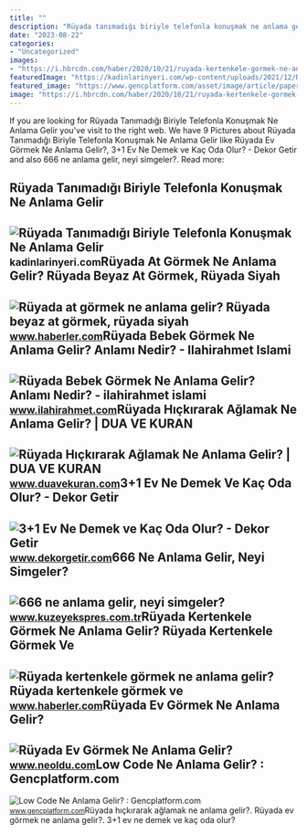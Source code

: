 ```yaml
---
title: ""
description: "Rüyada tanımadığı biriyle telefonla konuşmak ne anlama gelir"
date: "2023-08-22"
categories:
- "Uncategorized"
images:
- "https://i.hbrcdn.com/haber/2020/10/21/ruyada-kertenkele-gormek-ne-anlama-gelir-ruyada-13681653_7166_amp.jpg"
featuredImage: "https://kadinlarinyeri.com/wp-content/uploads/2021/12/Ruyada-Tanimadigi-Biriyle-Telefonla-Konusmak-Ne-Anlama-Gelir.jpg"
featured_image: "https://www.gencplatform.com/asset/image/article/paper002.jpg"
image: "https://i.hbrcdn.com/haber/2020/10/21/ruyada-kertenkele-gormek-ne-anlama-gelir-ruyada-13681653_7166_amp.jpg"
---
```


If you are looking for Rüyada Tanımadığı Biriyle Telefonla Konuşmak Ne Anlama Gelir you've visit to the right web. We have 9 Pictures about Rüyada Tanımadığı Biriyle Telefonla Konuşmak Ne Anlama Gelir like Rüyada Ev Görmek Ne Anlama Gelir?, 3+1 Ev Ne Demek ve Kaç Oda Olur? - Dekor Getir and also 666 ne anlama gelir, neyi simgeler?. Read more:

Rüyada Tanımadığı Biriyle Telefonla Konuşmak Ne Anlama Gelir
------------------------------------------------------------

 ![Rüyada Tanımadığı Biriyle Telefonla Konuşmak Ne Anlama Gelir](https://kadinlarinyeri.com/wp-content/uploads/2021/12/Ruyada-Tanimadigi-Biriyle-Telefonla-Konusmak-Ne-Anlama-Gelir.jpg) <small>kadinlarinyeri.com</small>Rüyada At Görmek Ne Anlama Gelir? Rüyada Beyaz At Görmek, Rüyada Siyah
----------------------------------------------------------------------

 ![Rüyada at görmek ne anlama gelir? Rüyada beyaz at görmek, rüyada siyah](https://foto.haberler.com/haber/2019/10/30/ruyada-at-gormek-ne-anlama-gelir-12566959_7097_m.jpg) <small>www.haberler.com</small>Rüyada Bebek Görmek Ne Anlama Gelir? Anlamı Nedir? - Ilahirahmet Islami
-----------------------------------------------------------------------

 ![Rüyada Bebek Görmek Ne Anlama Gelir? Anlamı Nedir? - ilahirahmet islami](https://www.ilahirahmet.com/wp-content/uploads/2015/11/Rüyada-Bebek-Görmek-Ne-Anlama-Gelir.jpg) <small>www.ilahirahmet.com</small>Rüyada Hıçkırarak Ağlamak Ne Anlama Gelir? | DUA VE KURAN
---------------------------------------------------------

 ![Rüyada Hıçkırarak Ağlamak Ne Anlama Gelir? | DUA VE KURAN](https://www.duavekuran.com/wp-content/uploads/2020/06/Ruyada-Hickirarak-Aglamak-Ne-Anlama-Gelir.jpg) <small>www.duavekuran.com</small>3+1 Ev Ne Demek Ve Kaç Oda Olur? - Dekor Getir
----------------------------------------------

 ![3+1 Ev Ne Demek ve Kaç Oda Olur? - Dekor Getir](https://www.dekorgetir.com/wp-content/uploads/3-arti-1-ev-ne-demek.jpeg) <small>www.dekorgetir.com</small>666 Ne Anlama Gelir, Neyi Simgeler?
-----------------------------------

 ![666 ne anlama gelir, neyi simgeler?](https://kuzeyeksprescomtr.teimg.com/kuzeyekspres-com-tr/uploads/2023/06/666-ne-anlama-gelir.jpg) <small>www.kuzeyekspres.com.tr</small>Rüyada Kertenkele Görmek Ne Anlama Gelir? Rüyada Kertenkele Görmek Ve
---------------------------------------------------------------------

 ![Rüyada kertenkele görmek ne anlama gelir? Rüyada kertenkele görmek ve](https://i.hbrcdn.com/haber/2020/10/21/ruyada-kertenkele-gormek-ne-anlama-gelir-ruyada-13681653_7166_amp.jpg) <small>www.haberler.com</small>Rüyada Ev Görmek Ne Anlama Gelir?
---------------------------------

 ![Rüyada Ev Görmek Ne Anlama Gelir?](https://d.neoldu.com/news/63774.jpg) <small>www.neoldu.com</small>Low Code Ne Anlama Gelir? : Gencplatform.com
--------------------------------------------

 ![Low Code Ne Anlama Gelir? : Gencplatform.com](https://www.gencplatform.com/asset/image/article/paper002.jpg) <small>www.gencplatform.com</small>Rüyada hıçkırarak ağlamak ne anlama gelir?. Rüyada ev görmek ne anlama gelir?. 3+1 ev ne demek ve kaç oda olur?
